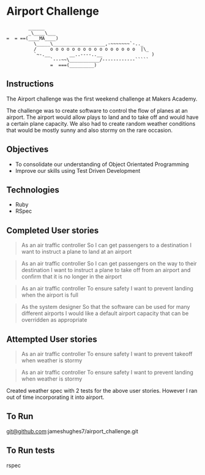 Airport Challenge
=================

```
        ______
        _\____\___
=  = ==(____MA____)
          \_____\___________________,-~~~~~~~`-.._
          /     o o o o o o o o o o o o o o o o  |\_
          `~-.__       __..----..__                  )
                `---~~\___________/------------`````
                =  ===(_________)

```

Instructions
------------

The Airport challenge was the first weekend challenge at Makers Academy.

The challenge was to create software to control the flow of planes at an airport. The airport would allow plays to land and to take off and would have a certain plane capacity. We also had to create random weather conditions that would be mostly sunny and also stormy on the rare occasion.

Objectives
----------

- To consolidate our understanding of Object Orientated Programming
- Improve our skills using Test Driven Development


Technologies
------------
- Ruby
- RSpec

Completed User stories
----------------------

>As an air traffic controller
>So I can get passengers to a destination
>I want to instruct a plane to land at an airport

>As an air traffic controller
>So I can get passengers on the way to their destination
>I want to instruct a plane to take off from an airport and confirm that it is no longer in the airport

>As an air traffic controller
>To ensure safety
>I want to prevent landing when the airport is full

>As the system designer
>So that the software can be used for many different airports
>I would like a default airport capacity that can be overridden as appropriate

Attempted User stories
----------------------

>As an air traffic controller
>To ensure safety
>I want to prevent takeoff when weather is stormy

>As an air traffic controller
>To ensure safety
>I want to prevent landing when weather is stormy

Created weather spec with 2 tests for the above user stories.
However I ran out of time incorporating it into airport.

To Run
------
git@github.com:jameshughes7/airport_challenge.git

To Run tests
------------
rspec
